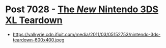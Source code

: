 # Post 7028 - [The *New* Nintendo 3DS XL Teardown](https://www.ifixit.com/News/7028/nintendo-3ds-xl)

- https://valkyrie.cdn.ifixit.com/media/2011/03/05152753/nintendo-3ds-teardown-600x400.jpeg
